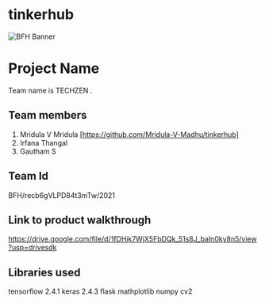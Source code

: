 # tinkerhub
![BFH Banner](https://trello-attachments.s3.amazonaws.com/542e9c6316504d5797afbfb9/542e9c6316504d5797afbfc1/39dee8d993841943b5723510ce663233/Frame_19.png)
# Project Name
Team name is TECHZEN .
 
## Team members
1. Mridula V Mridula [https://github.com/Mridula-V-Madhu/tinkerhub]
2. Irfana Thangal 
3. Gautham S
## Team Id
BFH/recb6gVLPD84t3mTw/2021
## Link to product walkthrough
https://drive.google.com/file/d/1fDHjk7WjX5FbDQk_51s8J_baln0ky8n5/view?usp=drivesdk
## Libraries used
tensorflow 2.4.1
keras 2.4.3
flask
mathplotlib
numpy
cv2

